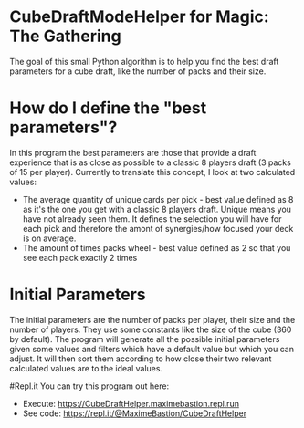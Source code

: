 # CubeDraftModeHelper for Magic: The Gathering
The goal of this small Python algorithm is to help you find the best draft parameters for a cube draft, like the number of packs and their size.

# How do I define the "best parameters"?
In this program the best parameters are those that provide a draft experience that is as close as possible to a classic 8 players draft (3 packs of 15 per player).
Currently to translate this concept, I look at two calculated values:
- The average quantity of unique cards per pick - best value defined as 8 as it's the one you get with a classic 8 players draft.
Unique means you have not already seen them. It defines the selection you will have for each pick and therefore the amont of synergies/how focused your deck is on average.
- The amount of times packs wheel - best value defined as 2 so that you see each pack exactly 2 times

# Initial Parameters
The initial parameters are the number of packs per player, their size and the number of players.
They use some constants like the size of the cube (360 by default).
The program will generate all the possible initial parameters given some values and filters which have a default value but which you can adjust.
It will then sort them according to how close their two relevant calculated values are to the ideal values.

#Repl.it
You can try this program out here:
- Execute: https://CubeDraftHelper.maximebastion.repl.run
- See code: https://repl.it/@MaximeBastion/CubeDraftHelper
